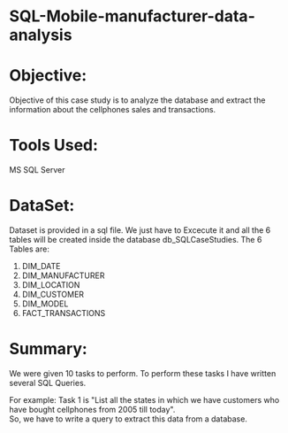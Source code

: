 # SQL-Mobile-manufacturer-data-analysis
# Objective:
Objective of this case study is to analyze the database and extract the information about the 
cellphones sales and transactions.

# Tools Used: 
MS SQL Server

# DataSet:
Dataset is provided in a sql file. We just have to Excecute it and all the 6 tables will be created inside the database db_SQLCaseStudies.
The 6 Tables are:
1) DIM_DATE
2) DIM_MANUFACTURER
3) DIM_LOCATION
4) DIM_CUSTOMER
5) DIM_MODEL
6) FACT_TRANSACTIONS

# Summary:
We were given 10 tasks to perform.
To perform these tasks I have written several SQL Queries.
 
For example: Task 1 is "List all the states in which we have customers who have bought cellphones from 2005 till today".<br/>
             So, we have to write a query to extract this data from a database.
